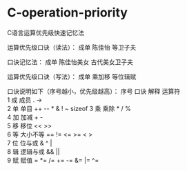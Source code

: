 # C-operation-priority
C语言运算优先级快速记忆法

运算优先级口诀（读法）：
成单 陈佳怡 等卫子夫

口诀记忆法：
成单  陈佳怡美女  古代美女卫子夫


运算优先级口诀（写法）：
成单 乘加移  等位辑赋

口诀说明如下（序号越小，优先级越高）：
序号	  口诀	  解释	        运算符 	
1   	  成	    成员	        .   ->	
2	      单	    单目	        ++   --   *   &  !  ~    sizeof	
3	      乘	    乘除	        *   /   %	
4	      加	    加减	        +  -	
5	      移	    移位	        <<  >>	
6	      等	    大小不等	    ==  !=    <=  >=     <  >	
7	      位	    位与或	        &   ^   |	
8	      辑	    逻辑与或	    &&    ||	
9	      赋	    赋值	       =  *=  /=  +=  -=  &=  |=  ^=	
